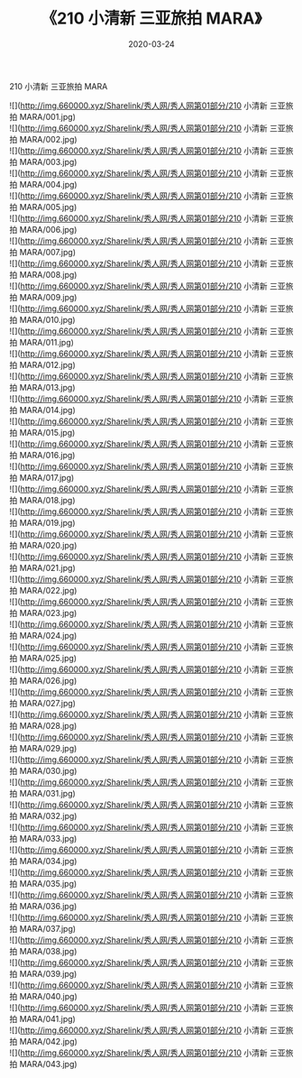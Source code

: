﻿---
layout: post
title:  《210 小清新 三亚旅拍 MARA》
date:   2020-03-24
img: http://img.660000.xyz/Sharelink/秀人网/秀人网第01部分/210 小清新 三亚旅拍 MARA/000.jpg
categories: [美女, 清纯, 唯美]
---

210 小清新 三亚旅拍 MARA

  ![](http://img.660000.xyz/Sharelink/秀人网/秀人网第01部分/210 小清新 三亚旅拍 MARA/001.jpg) <br> ![](http://img.660000.xyz/Sharelink/秀人网/秀人网第01部分/210 小清新 三亚旅拍 MARA/002.jpg) <br> ![](http://img.660000.xyz/Sharelink/秀人网/秀人网第01部分/210 小清新 三亚旅拍 MARA/003.jpg) <br> ![](http://img.660000.xyz/Sharelink/秀人网/秀人网第01部分/210 小清新 三亚旅拍 MARA/004.jpg) <br> ![](http://img.660000.xyz/Sharelink/秀人网/秀人网第01部分/210 小清新 三亚旅拍 MARA/005.jpg) <br> ![](http://img.660000.xyz/Sharelink/秀人网/秀人网第01部分/210 小清新 三亚旅拍 MARA/006.jpg) <br> ![](http://img.660000.xyz/Sharelink/秀人网/秀人网第01部分/210 小清新 三亚旅拍 MARA/007.jpg) <br> ![](http://img.660000.xyz/Sharelink/秀人网/秀人网第01部分/210 小清新 三亚旅拍 MARA/008.jpg) <br> ![](http://img.660000.xyz/Sharelink/秀人网/秀人网第01部分/210 小清新 三亚旅拍 MARA/009.jpg) <br> ![](http://img.660000.xyz/Sharelink/秀人网/秀人网第01部分/210 小清新 三亚旅拍 MARA/010.jpg) <br> ![](http://img.660000.xyz/Sharelink/秀人网/秀人网第01部分/210 小清新 三亚旅拍 MARA/011.jpg) <br> ![](http://img.660000.xyz/Sharelink/秀人网/秀人网第01部分/210 小清新 三亚旅拍 MARA/012.jpg) <br> ![](http://img.660000.xyz/Sharelink/秀人网/秀人网第01部分/210 小清新 三亚旅拍 MARA/013.jpg) <br> ![](http://img.660000.xyz/Sharelink/秀人网/秀人网第01部分/210 小清新 三亚旅拍 MARA/014.jpg) <br> ![](http://img.660000.xyz/Sharelink/秀人网/秀人网第01部分/210 小清新 三亚旅拍 MARA/015.jpg) <br> ![](http://img.660000.xyz/Sharelink/秀人网/秀人网第01部分/210 小清新 三亚旅拍 MARA/016.jpg) <br> ![](http://img.660000.xyz/Sharelink/秀人网/秀人网第01部分/210 小清新 三亚旅拍 MARA/017.jpg) <br> ![](http://img.660000.xyz/Sharelink/秀人网/秀人网第01部分/210 小清新 三亚旅拍 MARA/018.jpg) <br> ![](http://img.660000.xyz/Sharelink/秀人网/秀人网第01部分/210 小清新 三亚旅拍 MARA/019.jpg) <br> ![](http://img.660000.xyz/Sharelink/秀人网/秀人网第01部分/210 小清新 三亚旅拍 MARA/020.jpg) <br> ![](http://img.660000.xyz/Sharelink/秀人网/秀人网第01部分/210 小清新 三亚旅拍 MARA/021.jpg) <br> ![](http://img.660000.xyz/Sharelink/秀人网/秀人网第01部分/210 小清新 三亚旅拍 MARA/022.jpg) <br> ![](http://img.660000.xyz/Sharelink/秀人网/秀人网第01部分/210 小清新 三亚旅拍 MARA/023.jpg) <br> ![](http://img.660000.xyz/Sharelink/秀人网/秀人网第01部分/210 小清新 三亚旅拍 MARA/024.jpg) <br> ![](http://img.660000.xyz/Sharelink/秀人网/秀人网第01部分/210 小清新 三亚旅拍 MARA/025.jpg) <br> ![](http://img.660000.xyz/Sharelink/秀人网/秀人网第01部分/210 小清新 三亚旅拍 MARA/026.jpg) <br> ![](http://img.660000.xyz/Sharelink/秀人网/秀人网第01部分/210 小清新 三亚旅拍 MARA/027.jpg) <br> ![](http://img.660000.xyz/Sharelink/秀人网/秀人网第01部分/210 小清新 三亚旅拍 MARA/028.jpg) <br> ![](http://img.660000.xyz/Sharelink/秀人网/秀人网第01部分/210 小清新 三亚旅拍 MARA/029.jpg) <br> ![](http://img.660000.xyz/Sharelink/秀人网/秀人网第01部分/210 小清新 三亚旅拍 MARA/030.jpg) <br> ![](http://img.660000.xyz/Sharelink/秀人网/秀人网第01部分/210 小清新 三亚旅拍 MARA/031.jpg) <br> ![](http://img.660000.xyz/Sharelink/秀人网/秀人网第01部分/210 小清新 三亚旅拍 MARA/032.jpg) <br> ![](http://img.660000.xyz/Sharelink/秀人网/秀人网第01部分/210 小清新 三亚旅拍 MARA/033.jpg) <br> ![](http://img.660000.xyz/Sharelink/秀人网/秀人网第01部分/210 小清新 三亚旅拍 MARA/034.jpg) <br> ![](http://img.660000.xyz/Sharelink/秀人网/秀人网第01部分/210 小清新 三亚旅拍 MARA/035.jpg) <br> ![](http://img.660000.xyz/Sharelink/秀人网/秀人网第01部分/210 小清新 三亚旅拍 MARA/036.jpg) <br> ![](http://img.660000.xyz/Sharelink/秀人网/秀人网第01部分/210 小清新 三亚旅拍 MARA/037.jpg) <br> ![](http://img.660000.xyz/Sharelink/秀人网/秀人网第01部分/210 小清新 三亚旅拍 MARA/038.jpg) <br> ![](http://img.660000.xyz/Sharelink/秀人网/秀人网第01部分/210 小清新 三亚旅拍 MARA/039.jpg) <br> ![](http://img.660000.xyz/Sharelink/秀人网/秀人网第01部分/210 小清新 三亚旅拍 MARA/040.jpg) <br> ![](http://img.660000.xyz/Sharelink/秀人网/秀人网第01部分/210 小清新 三亚旅拍 MARA/041.jpg) <br> ![](http://img.660000.xyz/Sharelink/秀人网/秀人网第01部分/210 小清新 三亚旅拍 MARA/042.jpg) <br> ![](http://img.660000.xyz/Sharelink/秀人网/秀人网第01部分/210 小清新 三亚旅拍 MARA/043.jpg) <br>